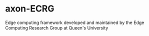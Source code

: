 # axon-ECRG
Edge computing framework developed and maintained by the Edge Computing Research Group at Queen's University
